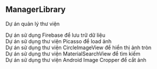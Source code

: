 ## ManagerLibrary
Dự án quản lý thư viện <br>

Dự án sử dụng Firebase để lưu trữ dữ liệu <br>
Dự án sử dụng thư viện Picasso để load ảnh <br>
Dự án sử dụng thư viện CircleImageView để hiển thị ảnh tròn <br>
Dự án sử dụng thư viện MaterialSearchView để tìm kiếm <br>
Dự án sử dụng thư viện Android Image Cropper để cắt ảnh <br>
